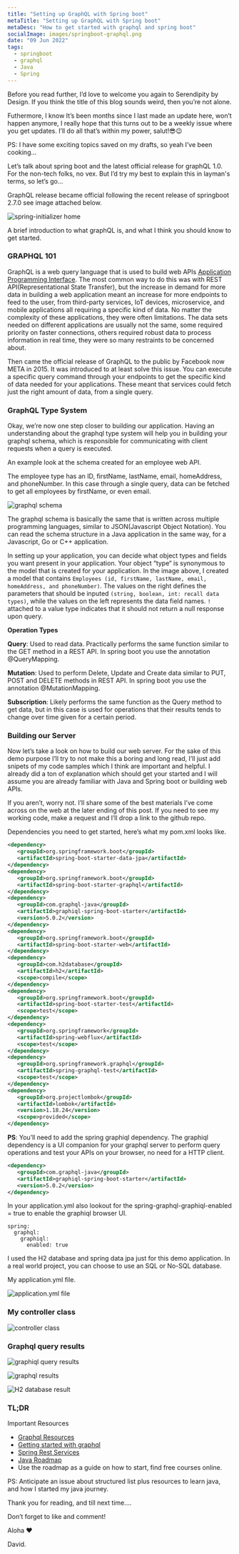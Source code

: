 ```yaml
---
title: "Setting up GraphQL with Spring boot"
metaTitle: "Setting up GraphQL with Spring boot"
metaDesc: "How to get started with graphql and spring boot"
socialImage: images/springboot-graphql.png
date: "09 Jun 2022"
tags:
  - springboot
  - graphql
  - Java
  - Spring
---
```



Before you read further, I’d love to welcome you again to Serendipity by Design. If you think the title of this blog sounds weird, then you’re not alone.

Futhermore, I know It’s been months since I last made an update here, won’t happen anymore, I really hope that this turns out to be a weekly issue where you get updates.
I’ll do all that’s within my power, salut!😎😉

PS: I have some exciting topics saved on my drafts, so yeah I’ve been cooking…


Let’s talk about spring boot and the latest official release for graphQL 1.0. For the non-tech folks, no vex. But I’d try my best to explain this in layman's terms, so let’s go…

GraphQL release became official following the recent release of springboot 2.7.0 see image attached below.

![spring-initializer home](/images/posts/09June2022/spring-init.png "spring initializer")


A brief introduction to what graphQL is, and what I think you should know to get started.


### GRAPHQL 101


GraphQL is a web query language that is used to build web APIs [Application Programming Interface](https://www.altexsoft.com/blog/engineering/what-is-api-definition-types-specifications-documentation/). 
The most common way to do this was with REST API(Representational State Transfer), but the increase in demand for more data in building a web application meant an increase for more endpoints to feed to the user, from third-party services, IoT devices, microservice, and mobile applications all requiring a specific kind of data. No matter the complexity of these applications, they were often limitations. The data sets needed on different applications are usually not the same, some required priority on faster connections, others required robust data to process information in real time, they were so many restraints to be concerned about.

Then came the official release of GraphQL to the public by Facebook now META in 2015. It was introduced to at least solve this issue. You can execute a specific query command through your endpoints to get the specific kind of data needed for your applications. These meant that services could fetch just the right amount of data, from a single query.


### GraphQL Type System

Okay, we’re now one step closer to building our application. Having an understanding about the graphql type system will help you in building your graphql schema, which is responsible for communicating with client requests when a query is executed.

An example look at the schema created for an employee web API.

The employee type has an ID, firstName, lastName, email, homeAddress, and phoneNumber. In this case through a single query, data can be fetched to get all employees by firstName, or even email.

![graphql schema](https://substackcdn.com/image/fetch/w_1456,c_limit,f_webp,q_auto:good,fl_progressive:steep/https%3A%2F%2Fbucketeer-e05bbc84-baa3-437e-9518-adb32be77984.s3.amazonaws.com%2Fpublic%2Fimages%2Fcb5ca493-8189-49ed-8ed4-520081d41d69_1049x900.png "graphql schema")

The graphql schema is basically the same that is written across multiple programming languages, similar to JSON(Javascript Object Notation). You can read the schema structure in a Java application in the same way, for a Javascript, Go or C++ application.

In setting up your application, you can decide what object types and fields you want present in your application. Your object “type“ is synonymous to the model that is created for your application. In the image above, I created a model that contains `Employees (id, firstName, lastName, email, homeAddress, and phoneNumber)`. The values on the right defines the parameters that should be inputed `(string, boolean, int: recall data types)`, while the values on the left represents the data field names. `!` attached to a value type indicates that it should not return a null response upon query.


**Operation Types**

**Query**: Used to read data. Practically performs the same function similar to the GET method in a REST API. In spring boot you use the annotation @QueryMapping.

**Mutation**: Used to perform Delete, Update and Create data similar to PUT, POST and DELETE methods in REST API. In spring boot you use the annotation @MutationMapping.

**Subscription**: Likely performs the same function as the Query method to get data, but in this case is used for operations that their results tends to change over time given for a certain period.

### Building our Server

Now let’s take a look on how to build our web server. For the sake of this demo purpose I’ll try to not make this a boring and long read, I’ll just add snipets of my code samples which I think are important and helpful. I already did a ton of explanation which should get your started and I will assume you are already familiar with Java and Spring boot or building web APIs.

If you aren’t, worry not. I’ll share some of the best materials I’ve come across on the web at the later ending of this post. If you need to see my working code, make a request and I’ll drop a link to the github repo.

Dependencies you need to get started, here’s what my pom.xml looks like.


```xml
<dependency>
   <groupId>org.springframework.boot</groupId>
   <artifactId>spring-boot-starter-data-jpa</artifactId>
</dependency>
<dependency>
   <groupId>org.springframework.boot</groupId>
   <artifactId>spring-boot-starter-graphql</artifactId>
</dependency>
<dependency>
   <groupId>com.graphql-java</groupId>
   <artifactId>graphiql-spring-boot-starter</artifactId>
   <version>5.0.2</version>
</dependency>
<dependency>
   <groupId>org.springframework.boot</groupId>
   <artifactId>spring-boot-starter-web</artifactId>
</dependency>
<dependency>
   <groupId>com.h2database</groupId>
   <artifactId>h2</artifactId>
   <scope>compile</scope>
</dependency>
<dependency>
   <groupId>org.springframework.boot</groupId>
   <artifactId>spring-boot-starter-test</artifactId>
   <scope>test</scope>
</dependency>
<dependency>
   <groupId>org.springframework</groupId>
   <artifactId>spring-webflux</artifactId>
   <scope>test</scope>
</dependency>
<dependency>
   <groupId>org.springframework.graphql</groupId>
   <artifactId>spring-graphql-test</artifactId>
   <scope>test</scope>
</dependency>
<dependency>
   <groupId>org.projectlombok</groupId>
   <artifactId>lombok</artifactId>
   <version>1.18.24</version>
   <scope>provided</scope>
</dependency>
```


**PS**: 
You’ll need to add the spring graphiql dependency. The graphiql dependency is a UI companion for your graphql server to perform query operations and test your APIs on your browser, no need for a HTTP client.

```xml
<dependency>
   <groupId>com.graphql-java</groupId>
   <artifactId>graphiql-spring-boot-starter</artifactId>
   <version>5.0.2</version>
</dependency>
```

In your application.yml also lookout for the spring-graphql-graphiql-enabled = true to enable the graphiql browser UI.

```
spring:
  graphql:
    graphiql:
      enabled: true
```

I used the H2 database and spring data jpa just for this demo application. In a real world project, you can choose to use an SQL or No-SQL database.

My application.yml file.

![application.yml file](https://substackcdn.com/image/fetch/w_1456,c_limit,f_webp,q_auto:good,fl_progressive:steep/https%3A%2F%2Fbucketeer-e05bbc84-baa3-437e-9518-adb32be77984.s3.amazonaws.com%2Fpublic%2Fimages%2F5284781b-d60a-485f-a619-f188c5c22443_1049x900.png "application.yml file")


### My controller class

![controller class](https://substackcdn.com/image/fetch/w_1456,c_limit,f_webp,q_auto:good,fl_progressive:steep/https%3A%2F%2Fbucketeer-e05bbc84-baa3-437e-9518-adb32be77984.s3.amazonaws.com%2Fpublic%2Fimages%2Fc43652ae-aabb-44c4-b675-9f07f82753f7_1050x900.png "my controller class")


### Graphql query results

![graphiql query results](https://substackcdn.com/image/fetch/w_1456,c_limit,f_webp,q_auto:good,fl_progressive:steep/https%3A%2F%2Fbucketeer-e05bbc84-baa3-437e-9518-adb32be77984.s3.amazonaws.com%2Fpublic%2Fimages%2Fdbfafbba-b1b2-47d3-a512-8f519dd8f195_1600x900.png "graphiql query results to get all employees from the database")

![graphql results](https://substackcdn.com/image/fetch/w_1456,c_limit,f_webp,q_auto:good,fl_progressive:steep/https%3A%2F%2Fbucketeer-e05bbc84-baa3-437e-9518-adb32be77984.s3.amazonaws.com%2Fpublic%2Fimages%2F6dad093e-4746-4dde-860b-a84c475c81dc_1600x900.png "query results to et employee by ID")

![H2 database result](https://substackcdn.com/image/fetch/w_1456,c_limit,f_webp,q_auto:good,fl_progressive:steep/https%3A%2F%2Fbucketeer-e05bbc84-baa3-437e-9518-adb32be77984.s3.amazonaws.com%2Fpublic%2Fimages%2F07478f1a-210c-4570-91ae-730f92d712c9_1600x900.png "H2 database results")


### TL;DR

Important Resources

- [Graphql Resources](https://graphql.org/code/)
- [Getting started with graphql](https://www.baeldung.com/spring-graphql)
- [Spring Rest Services](https://spring.io/guides/tutorials/rest/)
- [Java Roadmap](https://roadmap.sh/java)
- Use the roadmap as a guide on how to start, find free courses online.


PS: Anticipate an issue about structured list plus resources to learn java, and how I started my java journey.

Thank you for reading, and till next time….

Don’t forget to like and comment!

Aloha ❤

David.